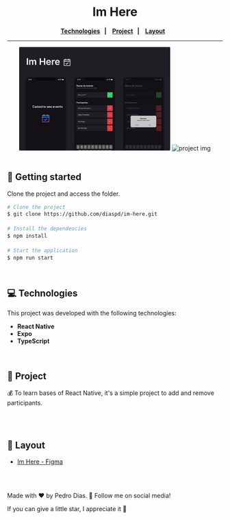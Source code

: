 <h1 align="center">
   Im Here
</h1> 

<div align="center">
  <b>
    <a href="#-Technologies"><b>Technologies</b></a>&nbsp;&nbsp;&nbsp;|&nbsp;&nbsp;&nbsp;
    <a href="#-Project"><b>Project</b></a>&nbsp;&nbsp;&nbsp;|&nbsp;&nbsp;&nbsp;
    <a href="#-Layout"><b>Layout</b></a>&nbsp;&nbsp;&nbsp;
  </b>  
</div>

---

<div align="center">
  <img alt="project img" title="project img" src="./assets/template.svg" width="70%" />
  <img alt="project img" title="project img" src="./assets/template.gif" width="24%" />
</div> 

</br>

## 🚀 Getting started

Clone the project and access the folder.

```bash
# Clone the project
$ git clone https://github.com/diaspd/im-here.git

# Install the dependencies
$ npm install

# Start the application
$ npm run start

```
</br>

## 💻 Technologies

This project was developed with the following technologies:
<b>
- React Native
- Expo
- TypeScript
</b>

</br>

## 📄 Project
💰 To learn bases of React Native, it's a simple project to add and remove participants.

<br></br>

## 🔖 Layout
- [Im Here - Figma](https://www.figma.com/file/4s7pQVpDD2lYNdRe6TQjPA/)

<br></br>

Made with ♥ by Pedro Dias. 👋 Follow me on social media! </br>

If you can give a little star, I appreciate it 🤩
